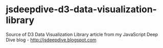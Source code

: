jsdeepdive-d3-data-visualization-library
========================================

Source of D3 Data Visualization Library article from my JavaScript Deep Dive blog - http://jsdeepdive.blogspot.com
